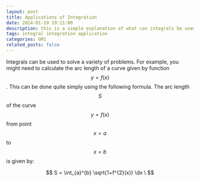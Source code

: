```yaml
---
layout: post
title: Applications of Integration
date: 2024-01-19 19:11:00
description: this is a simple explanation of what can integrals be used for.
tags: integral integration application
categories: GM1
related_posts: false
---
```


Integrals can be used to solve a variety of problems. For example, you might need to calculate the arc length of a curve given by function $$ y = f(x) $$. This can be done quite simply using the following formula.
The arc length $$ S $$ of the curve $$ y = f(x) $$ from point $$ x = a $$ to $$ x = b $$ is given by:

$$
S = \int_{a}^{b} \sqrt{1+f^{2}(x)} \dx \
$$
